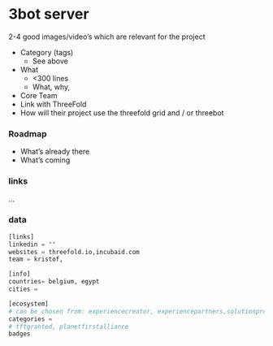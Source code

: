 # 3bot server


2-4 good images/video’s which are relevant for the project

- Category (tags)
    - See above
- What
    - <300 lines
    - What, why, 
- Core Team
- Link with ThreeFold
- How will their project use the threefold grid and / or threebot

### Roadmap

- What’s already there
- What’s coming

### links

...

### data

```python
[links]
linkedin = ""
websites = threefold.io,incubaid.com
team = kristof,

[info]
countries= belgium, egypt
cities = 

[ecosystem]
# can be chosen from: experiencecreator, experiencepartners,solutionprovider,farmer,systemintegrator
categories = 
# tftgranted, planetfirstalliance
badges


```

